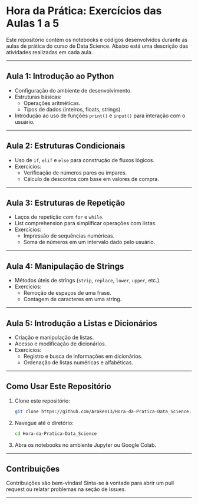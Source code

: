 # **Hora da Prática: Exercícios das Aulas 1 a 5**

Este repositório contém os notebooks e códigos desenvolvidos durante as aulas de prática do curso de Data Science. Abaixo está uma descrição das atividades realizadas em cada aula.

---

## **Aula 1: Introdução ao Python**
- Configuração do ambiente de desenvolvimento.
- Estruturas básicas:
  - Operações aritméticas.
  - Tipos de dados (inteiros, floats, strings).
- Introdução ao uso de funções `print()` e `input()` para interação com o usuário.

---

## **Aula 2: Estruturas Condicionais**
- Uso de `if`, `elif` e `else` para construção de fluxos lógicos.
- Exercícios:
  - Verificação de números pares ou ímpares.
  - Cálculo de descontos com base em valores de compra.

---

## **Aula 3: Estruturas de Repetição**
- Laços de repetição com `for` e `while`.
- List comprehension para simplificar operações com listas.
- Exercícios:
  - Impressão de sequências numéricas.
  - Soma de números em um intervalo dado pelo usuário.

---

## **Aula 4: Manipulação de Strings**
- Métodos úteis de strings (`strip`, `replace`, `lower`, `upper`, etc.).
- Exercícios:
  - Remoção de espaços de uma frase.
  - Contagem de caracteres em uma string.

---

## **Aula 5: Introdução a Listas e Dicionários**
- Criação e manipulação de listas.
- Acesso e modificação de dicionários.
- Exercícios:
  - Registro e busca de informações em dicionários.
  - Ordenação de listas numéricas e alfabéticas.

---

## **Como Usar Este Repositório**
1. Clone este repositório:
   ```bash
   git clone https://github.com/Araken13/Hora-da-Pratica-Data_Science.git
   ```
2. Navegue até o diretório:
   ```bash
   cd Hora-da-Pratica-Data_Science
   ```
3. Abra os notebooks no ambiente Jupyter ou Google Colab.

---

## **Contribuições**
Contribuições são bem-vindas! Sinta-se à vontade para abrir um pull request ou relatar problemas na seção de issues.

---

